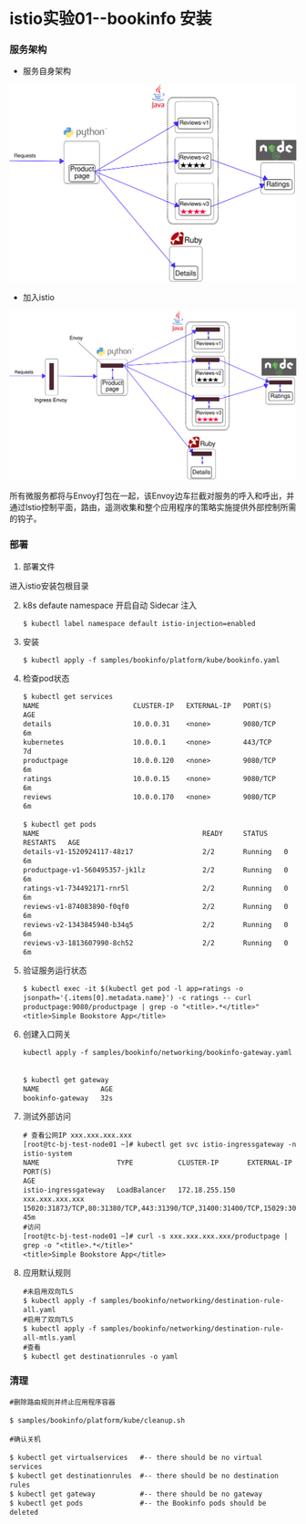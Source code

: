 # istio实验01--bookinfo 安装

### 服务架构

- 服务自身架构

![](images/test01-noistio.svg)

- 加入istio

![](images/test01-withistio.svg)

 所有微服务都将与Envoy打包在一起，该Envoy边车拦截对服务的呼入和呼出，并通过Istio控制平面，路由，遥测收集和整个应用程序的策略实施提供外部控制所需的钩子。 



### 部署

1. 部署文件

进入istio安装包根目录

2. k8s defaute namespace 开启自动 Sidecar  注入

   ```shell
   $ kubectl label namespace default istio-injection=enabled
   ```

3. 安装

   ```shell
   $ kubectl apply -f samples/bookinfo/platform/kube/bookinfo.yaml
   ```

4. 检查pod状态

   ```shell
   $ kubectl get services
   NAME                       CLUSTER-IP   EXTERNAL-IP   PORT(S)              AGE
   details                    10.0.0.31    <none>        9080/TCP             6m
   kubernetes                 10.0.0.1     <none>        443/TCP              7d
   productpage                10.0.0.120   <none>        9080/TCP             6m
   ratings                    10.0.0.15    <none>        9080/TCP             6m
   reviews                    10.0.0.170   <none>        9080/TCP             6m
   
   $ kubectl get pods
   NAME                                        READY     STATUS    RESTARTS   AGE
   details-v1-1520924117-48z17                 2/2       Running   0          6m
   productpage-v1-560495357-jk1lz              2/2       Running   0          6m
   ratings-v1-734492171-rnr5l                  2/2       Running   0          6m
   reviews-v1-874083890-f0qf0                  2/2       Running   0          6m
   reviews-v2-1343845940-b34q5                 2/2       Running   0          6m
   reviews-v3-1813607990-8ch52                 2/2       Running   0          6m
   ```



5. 验证服务运行状态

   ```shell
   $ kubectl exec -it $(kubectl get pod -l app=ratings -o jsonpath='{.items[0].metadata.name}') -c ratings -- curl productpage:9080/productpage | grep -o "<title>.*</title>"
   <title>Simple Bookstore App</title>
   ```

6. 创建入口网关

   ```shell
   kubectl apply -f samples/bookinfo/networking/bookinfo-gateway.yaml
   
   
   $ kubectl get gateway
   NAME               AGE
   bookinfo-gateway   32s
   ```

   

7. 测试外部访问

    ```shell
   # 查看公网IP xxx.xxx.xxx.xxx
   [root@tc-bj-test-node01 ~]# kubectl get svc istio-ingressgateway -n istio-system
   NAME                   TYPE           CLUSTER-IP       EXTERNAL-IP     PORT(S)                                                                                                                                      AGE
   istio-ingressgateway   LoadBalancer   172.18.255.150   xxx.xxx.xxx.xxx   15020:31873/TCP,80:31380/TCP,443:31390/TCP,31400:31400/TCP,15029:30341/TCP,15030:30803/TCP,15031:31946/TCP,15032:30574/TCP,15443:30209/TCP   45m
   #访问
   [root@tc-bj-test-node01 ~]# curl -s xxx.xxx.xxx.xxx/productpage | grep -o "<title>.*</title>"
   <title>Simple Bookstore App</title>
   
    ```

8. 应用默认规则

   ```shell
   #未启用双向TLS
   $ kubectl apply -f samples/bookinfo/networking/destination-rule-all.yaml
   #启用了双向TLS
   $ kubectl apply -f samples/bookinfo/networking/destination-rule-all-mtls.yaml
   #查看
   $ kubectl get destinationrules -o yaml
   ```

   

### 清理

```shell
#删除路由规则并终止应用程序容器

$ samples/bookinfo/platform/kube/cleanup.sh

#确认关机

$ kubectl get virtualservices   #-- there should be no virtual services
$ kubectl get destinationrules  #-- there should be no destination rules
$ kubectl get gateway           #-- there should be no gateway
$ kubectl get pods              #-- the Bookinfo pods should be deleted
```

